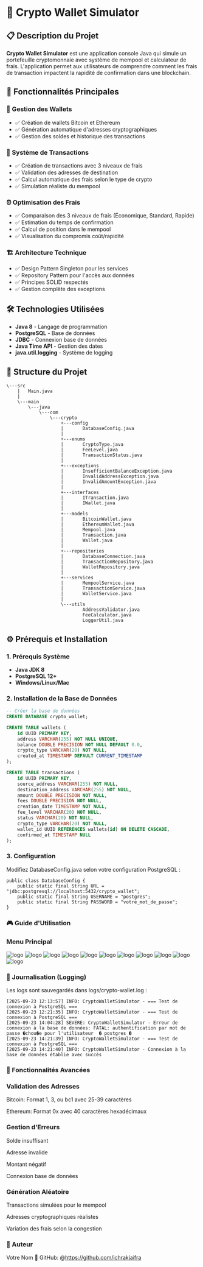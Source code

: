 # 🚀 Crypto Wallet Simulator

## 📋 Description du Projet
**Crypto Wallet Simulator** est une application console Java qui simule un portefeuille cryptomonnaie avec système de mempool et calculateur de frais. L'application permet aux utilisateurs de comprendre comment les frais de transaction impactent la rapidité de confirmation dans une blockchain.

## 🎯 Fonctionnalités Principales

### 💼 Gestion des Wallets
- ✅ Création de wallets Bitcoin et Ethereum
- ✅ Génération automatique d'adresses cryptographiques
- ✅ Gestion des soldes et historique des transactions

### 🔄 Système de Transactions
- ✅ Création de transactions avec 3 niveaux de frais
- ✅ Validation des adresses de destination
- ✅ Calcul automatique des frais selon le type de crypto
- ✅ Simulation réaliste du mempool

### ⏰ Optimisation des Frais
- ✅ Comparaison des 3 niveaux de frais (Économique, Standard, Rapide)
- ✅ Estimation du temps de confirmation
- ✅ Calcul de position dans le mempool
- ✅ Visualisation du compromis coût/rapidité

### 🏗️ Architecture Technique
- ✅ Design Pattern Singleton pour les services
- ✅ Repository Pattern pour l'accès aux données
- ✅ Principes SOLID respectés
- ✅ Gestion complète des exceptions

## 🛠️ Technologies Utilisées

- **Java 8** - Langage de programmation
- **PostgreSQL** - Base de données
- **JDBC** - Connexion base de données
- **Java Time API** - Gestion des dates
- **java.util.logging** - Système de logging

## 📁 Structure du Projet

```
\---src
    |   Main.java
    |   
    \---main
        \---java
            \---com
                \---crypto
                    +---config
                    |       DatabaseConfig.java
                    |       
                    +---enums
                    |       CryptoType.java
                    |       FeeLevel.java
                    |       TransactionStatus.java
                    |       
                    +---exceptions
                    |       InsufficientBalanceException.java
                    |       InvalidAddressException.java
                    |       InvalidAmountException.java
                    |       
                    +---interfaces
                    |       ITransaction.java
                    |       IWallet.java
                    |       
                    +---models
                    |       BitcoinWallet.java
                    |       EthereumWallet.java
                    |       Mempool.java
                    |       Transaction.java
                    |       Wallet.java
                    |       
                    +---repositories
                    |       DatabaseConnection.java
                    |       TransactionRepository.java
                    |       WalletRepository.java
                    |       
                    +---services
                    |       MempoolService.java
                    |       TransactionService.java
                    |       WalletService.java
                    |       
                    \---utils
                            AddressValidator.java
                            FeeCalculator.java
                            LoggerUtil.java
   ```                         

## ⚙️ Prérequis et Installation

### 1. Prérequis Système
- **Java JDK 8**
- **PostgreSQL 12+**
- **Windows/Linux/Mac**

### 2. Installation de la Base de Données

```sql
-- Créer la base de données
CREATE DATABASE crypto_wallet;

CREATE TABLE wallets (
    id UUID PRIMARY KEY,
    address VARCHAR(255) NOT NULL UNIQUE,
    balance DOUBLE PRECISION NOT NULL DEFAULT 0.0,
    crypto_type VARCHAR(20) NOT NULL,
    created_at TIMESTAMP DEFAULT CURRENT_TIMESTAMP
);

CREATE TABLE transactions (
    id UUID PRIMARY KEY,
    source_address VARCHAR(255) NOT NULL,
    destination_address VARCHAR(255) NOT NULL,
    amount DOUBLE PRECISION NOT NULL,
    fees DOUBLE PRECISION NOT NULL,
    creation_date TIMESTAMP NOT NULL,
    fee_level VARCHAR(20) NOT NULL,
    status VARCHAR(20) NOT NULL,
    crypto_type VARCHAR(20) NOT NULL,
    wallet_id UUID REFERENCES wallets(id) ON DELETE CASCADE,
    confirmed_at TIMESTAMP NULL
);

```

### 3. Configuration
Modifiez DatabaseConfig.java selon votre configuration PostgreSQL :

```
public class DatabaseConfig {
    public static final String URL = "jdbc:postgresql://localhost:5432/crypto_wallet";
    public static final String USERNAME = "postgres";
    public static final String PASSWORD = "votre_mot_de_passe";
}
```

### 🎮 Guide d'Utilisation
### Menu Principal
![logo](images/1.png)
![logo](images/2.png)
![logo](images/3.png)
![logo](images/4.png)
![logo](images/5.png)
![logo](images/6.png)
![logo](images/7.png)
![logo](images/8.png)
![logo](images/9.png)
![logo](images/10.png)
![logo](images/11.png)


### 📝 Journalisation (Logging)
Les logs sont sauvegardés dans logs/crypto-wallet.log :

```
[2025-09-23 12:13:57] INFO: CryptoWalletSimulator - === Test de connexion à PostgreSQL ===
[2025-09-23 12:21:35] INFO: CryptoWalletSimulator - === Test de connexion à PostgreSQL ===
[2025-09-23 14:04:28] SEVERE: CryptoWalletSimulator - Erreur de connexion à la base de données: FATAL: authentification par mot de passe �chou�e pour l'utilisateur  � postgres �
[2025-09-23 14:21:39] INFO: CryptoWalletSimulator - === Test de connexion à PostgreSQL ===
[2025-09-23 14:21:40] INFO: CryptoWalletSimulator - Connexion à la base de données établie avec succès
```

### 🚀 Fonctionnalités Avancées
### Validation des Adresses
Bitcoin: Format 1, 3, ou bc1 avec 25-39 caractères

Ethereum: Format 0x avec 40 caractères hexadécimaux

### Gestion d'Erreurs
Solde insuffisant

Adresse invalide

Montant négatif

Connexion base de données

### Génération Aléatoire
Transactions simulées pour le mempool

Adresses cryptographiques réalistes

Variation des frais selon la congestion

### 👥 Auteur
Votre Nom
🐙 GitHub: @https://github.com/ichrakjaifra



